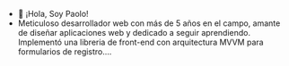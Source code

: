 - 👋 ¡Hola, Soy Paolo!
- Meticuloso desarrollador web con más de 5 años en el campo, amante de diseñar aplicaciones web y dedicado a seguir aprendiendo. Implementó una libreria de front-end con arquitectura MVVM para formularios de registro....
